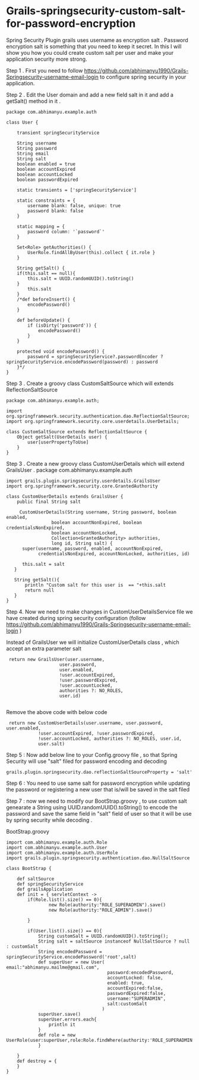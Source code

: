 Grails-springsecurity-custom-salt-for-password-encryption
=========================================================

Spring Security Plugin grails uses username as encryption salt . Password encryption salt is something that you need to keep it secret. In this I will show you how you could create custom salt per user and make your application security more strong.

Step 1 . First you need to follow https://github.com/abhimanyu1990/Grails-Springsecurity-username-email-login  to configure spring security in your application.

Step 2 . Edit the User domain and add a new field salt in it and add a getSalt() method in it . 

```
package com.abhimanyu.example.auth

class User {

	transient springSecurityService

	String username
	String password
	String email
	String salt 
	boolean enabled = true
	boolean accountExpired
	boolean accountLocked
	boolean passwordExpired

	static transients = ['springSecurityService']

	static constraints = {
		username blank: false, unique: true
		password blank: false
	}

	static mapping = {
		password column: '`password`'
	}

	Set<Role> getAuthorities() {
		UserRole.findAllByUser(this).collect { it.role }
	}

	String getSalt() {
  	if(this.salt == null){
    	this.salt = UUID.randomUUID().toString()
  	}
		this.salt
	}
	/*def beforeInsert() {
		encodePassword()
	}

	def beforeUpdate() {
		if (isDirty('password')) {
			encodePassword()
		}
	}

	protected void encodePassword() {
		password = springSecurityService?.passwordEncoder ? springSecurityService.encodePassword(password) : password
	}*/
}
```

Step 3 . Create a groovy class CustomSaltSource which will extends ReflectionSaltSource
```
package com.abhimanyu.example.auth;

import org.springframework.security.authentication.dao.ReflectionSaltSource;
import org.springframework.security.core.userdetails.UserDetails;

class CustomSaltSource extends ReflectionSaltSource {
	Object getSalt(UserDetails user) {
		user[userPropertyToUse]
	}
}
```

Step 3 . Create a new groovy class CustomUserDetails which will extend GrailsUser . 
package com.abhimanyu.example.auth
```
import grails.plugin.springsecurity.userdetails.GrailsUser
import org.springframework.security.core.GrantedAuthority

class CustomUserDetails extends GrailsUser {
	public final String salt

	 CustomUserDetails(String username, String password, boolean enabled,
                 boolean accountNonExpired, boolean credentialsNonExpired,
                 boolean accountNonLocked,
                 Collection<GrantedAuthority> authorities,
                 long id, String salt) {
      super(username, password, enabled, accountNonExpired,
            credentialsNonExpired, accountNonLocked, authorities, id)

      this.salt = salt
   }

   String getSalt(){
	   println "Custom salt for this user is  == "+this.salt
	   return null
   }
}
```

Step 4. Now we need to make changes in CustomUserDetailsService file we have created during spring security configuration (follow https://github.com/abhimanyu1990/Grails-Springsecurity-username-email-login )

Instead of GrailsUser we will initialize CustomUserDetails class , which accept an extra parameter salt
```
 return new GrailsUser(user.username,
			  		user.password,
                    user.enabled,
                    !user.accountExpired,
                    !user.passwordExpired,
                    !user.accountLocked,
                    authorities ?: NO_ROLES,
                    user.id)
                    
```


Remove the above code with below code 
```
 return new CustomUserDetails(user.username, user.password, user.enabled,
			!user.accountExpired, !user.passwordExpired,
			!user.accountLocked, authorities ?: NO_ROLES, user.id,
			user.salt)
```
Step 5 : Now add below line to your Config.groovy  file , so that Spring Security will use "salt" filed for password encoding and decoding
```
grails.plugin.springsecurity.dao.reflectionSaltSourceProperty = 'salt'
```
Step 6 : You need to use same salt for password encryption while updating the password or registering a new user that is/will be saved in the salt filed

Step 7 : now we need to modify our BootStrap.groovy , to use custom salt 
genearate a String using UUID.randomUUID().toString() to encode the password and save the same field in "salt" field of user so that it will be use by spring security while decoding .

BootStrap.groovy
```
import com.abhimanyu.example.auth.Role
import com.abhimanyu.example.auth.User
import com.abhimanyu.example.auth.UserRole
import grails.plugin.springsecurity.authentication.dao.NullSaltSource

class BootStrap {

    def saltSource
	def springSecurityService
	def grailsApplication
    def init = { servletContext ->
		if(Role.list().size() == 0){
				new Role(authority:"ROLE_SUPERADMIN").save()
				new Role(authority:"ROLE_ADMIN").save()
					
		}
				
		if(User.list().size() == 0){
			String customSalt = UUID.randomUUID().toString();
			String salt = saltSource instanceof NullSaltSource ? null : customSalt
			String encodedPassword = springSecurityService.encodePassword('root',salt)
			def superUser = new User( email:"abhimanyu.mailme@gmail.com",
				    				  password:encodedPassword,
									  accountLocked: false,
									  enabled: true,
									  accountExpired:false,
									  passwordExpired:false,
									  username:"SUPERADMIN",
									  salt:customSalt
									)
			superUser.save()
			superUser.errors.each{
				println it
			}
			def role = new UserRole(user:superUser,role:Role.findWhere(authority:'ROLE_SUPERADMIN')).save();
			}
	
    }
    def destroy = {
    }
}

```



